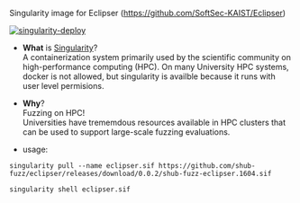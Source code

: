 Singularity image for Eclipser (https://github.com/SoftSec-KAIST/Eclipser)

[![singularity-deploy](https://github.com/shub-fuzz/eclipser/actions/workflows/builder.yml/badge.svg?branch=main)](https://github.com/shub-fuzz/eclipser/actions/workflows/builder.yml)

- __What__ is [Singularity](https://sylabs.io/singularity/)?  
  A containerization system primarily used by the scientific community on high-performance computing (HPC).
  On many University HPC systems, docker is not allowed, but singularity is availble because it runs with 
  user level permisions.  
- __Why__?  
  Fuzzing on HPC!  
  Universities have trememdous resources available in HPC clusters that can be used to support 
  large-scale fuzzing evaluations.


- usage:

```
singularity pull --name eclipser.sif https://github.com/shub-fuzz/eclipser/releases/download/0.0.2/shub-fuzz-eclipser.1604.sif

singularity shell eclipser.sif
```
